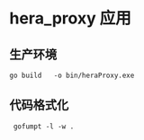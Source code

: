 # hera_proxy 应用
## 生产环境
```shell
go build   -o bin/heraProxy.exe  
```
 

## 代码格式化
```shell
 gofumpt -l -w .
```

 
